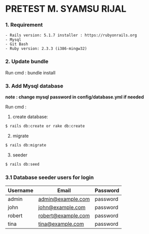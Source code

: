 # PRETEST M. SYAMSU RIJAL


### 1. Requirement

    - Rails version: 5.1.7 installer : https://rubyonrails.org
    - Mysql
    - Git Bash 
    - Ruby version: 2.3.3 (i386-mingw32)

### 2. Update bundle

Run cmd : bundle install

### 3. Add Mysql database
**note : change mysql password in config/database.yml if needed**

Run cmd :

1. create database:
```sh
$ rails db:create or rake db:create
```
2. migrate
```sh
$ rails db:migrate
```
3. seeder
```sh
$ rails db:seed
```


### 3.1 Database seeder users for login

| Username | Email | Password |
| ------ | ------ | ------ |
| admin | admin@example.com | password |
| john | john@example.com | password |
| robert | robert@example.com | password |
| tina | tina@example.com | password |
